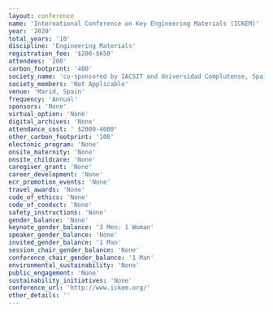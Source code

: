 ```yaml
---
layout: conference 
name: 'International Conference on Key Engineering Materials (ICKEM)'
year: '2020'
total_years: '10'
discipline: 'Engineering Materials'
registration_fee: '$200-$650'
attendees: '200'
carbon_footprint: '400'
society_name: 'co-sponsored by IACSIT and Universidad Complutense, Spain'
society_members: 'Not Applicable'
venue: 'Marid, Spain'
frequency: 'Annual'
sponsors: 'None'
virtual_option: 'None'
digital_archives: 'None'
attendance_cost: ' $2000-4000'
other_carbon_footprint: '100'
electonic_program: 'None'
onsite_maternity: 'None'
onsite_childcare: 'None'
caregiver_grant: 'None'
career_development: 'None'
ecr_promotion_events: 'None'
travel_awards: 'None'
code_of_ethics: 'None'
code_of_conduct: 'None'
safety_instructions: 'None'
gender_balance: 'None'
keynote_gender_balance: '3 Men: 1 Woman'
speaker_gender_balance: 'None'
invited_gender_balance: '1 Man'
session_chair_gender_balance: 'None'
conference_chair_gender_balance: '1 Man'
environmental_sustainability: 'None'
public_engagement: 'None'
sustainability_initiatives: 'None'
conference_url: 'http://www.ickem.org/'
other_details: ''
---
```

